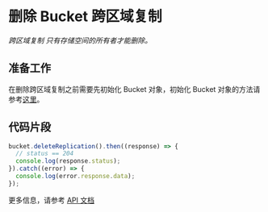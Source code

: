 # 删除 Bucket 跨区域复制

*跨区域复制 只有存储空间的所有者才能删除。*

## 准备工作

在删除跨区域复制之前需要先初始化 Bucket 对象，初始化 Bucket 对象的方法请参考[这里](./initialize_config_and_qingstor_zh-CN.md)。

## 代码片段

```javascript
bucket.deleteReplication().then((response) => {
  // status == 204
  console.log(response.status);
}).catch((error) => {
  console.log(error.response.data);
});
```

更多信息，请参考 [API 文档](https://docsv3.qingcloud.com/storage/object-storage/api/bucket/replication/delete_replication/)
